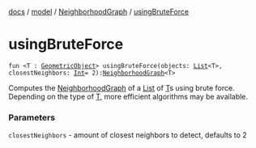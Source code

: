 [docs](../../index.md) / [model](../index.md) / [NeighborhoodGraph](index.md) / [usingBruteForce](./using-brute-force.md)

# usingBruteForce

`fun <T : `[`GeometricObject`](../../model.geometry/-geometric-object/index.md)`> usingBruteForce(objects: `[`List`](https://kotlinlang.org/api/latest/jvm/stdlib/kotlin.collections/-list/index.html)`<T>, closestNeighbors: `[`Int`](https://kotlinlang.org/api/latest/jvm/stdlib/kotlin/-int/index.html)` = 2): `[`NeighborhoodGraph`](index.md)`<T>`

Computes the [NeighborhoodGraph](index.md) of a [List](https://kotlinlang.org/api/latest/jvm/stdlib/kotlin.collections/-list/index.html) of [T](using-brute-force.md#T)s using brute force. Depending on the type of [T](using-brute-force.md#T), more efficient algorithms may be available.

### Parameters

`closestNeighbors` - amount of closest neighbors to detect, defaults to 2